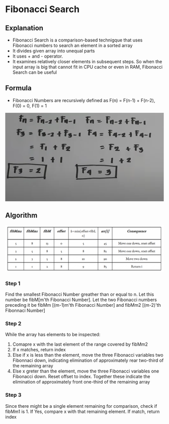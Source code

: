 # Fibonacci Search

## Explanation
* Fibonacci Search is a comparison-based technigque that uses Fibonacci numbers to search an element in a sorted array
* It divides given array into unequal parts
* It uses + and - operator.
* It examines relatively closer elements in subsequent steps. So when the input array is big that cannot fit in CPU cache or even in RAM, Fibonacci Search can be useful

## Formula
* Fibonacci Numbers are recursively defined as F(n) = F(n-1) + F(n-2), F(0) = 0, F(1) = 1

![Fibonnaci Algorithm Illustration](./assets/fibonnaci-formula.png)

## Algorithm

![Fibonnaci Detail Algorithm Illustration](./assets/fib-detail-detail.png)

### Step 1
Find the smallest Fibonacci Number greather than or equal to n. Let this number be fibM[m'th Fibonacci Number].
Let the two Fibonacci numbers preceding it be fibMm [(m-1)m'th Fibonacci Number] and fibMm2 [(m-2)'th Fibonnaci Number]

### Step 2
While the array has elements to be inspected:
1. Comapre x with the last element of the range covered by fibMm2
2. If x matches, return index
3. Else if x is less than the element, move the three Fibonacci variables two Fibonnaci down, indicating elimination of approximately rear two-third of the remaining array
4. Else x greter than the element, move the three Fibonacci variables one Fibonacci down. Reset offset to index. Together these indicate the elimination of approximately front one-third of the remaining array

### Step 3
Since there might be a single element remaining for comparison, check if fibMm1 is 1. If Yes, compare x with that remaining element. If match, return index

